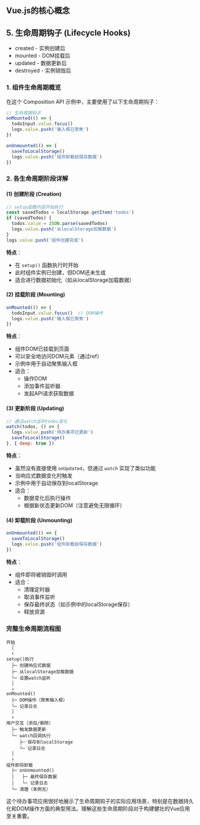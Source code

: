 ## Vue.js的核心概念
## 5. 生命周期钩子 (Lifecycle Hooks)
- created - 实例创建后
- mounted - DOM挂载后
- updated - 数据更新后
- destroyed - 实例销毁后

### 1. 组件生命周期概览
在这个 Composition API 示例中，主要使用了以下生命周期钩子：
```js
// 生命周期钩子
onMounted(() => {
  todoInput.value.focus()
  logs.value.push('输入框已聚焦')
})

onUnmounted(() => {
  saveToLocalStorage()
  logs.value.push('组件卸载前保存数据')
})
```
### 2. 各生命周期阶段详解
#### (1) 创建阶段 (Creation)
```js
// setup函数内部开始执行
const savedTodos = localStorage.getItem('todos')
if (savedTodos) {
  todos.value = JSON.parse(savedTodos)
  logs.value.push('从localStorage加载数据')
}
logs.value.push('组件创建完成')
```
**特点**：
- 在 `setup()` 函数执行时开始
- 此时组件实例已创建，但DOM还未生成
- 适合进行数据初始化（如从localStorage加载数据）

#### (2) 挂载阶段 (Mounting)
```js
onMounted(() => {
  todoInput.value.focus()  // DOM操作
  logs.value.push('输入框已聚焦')
})
```
**特点**：
- 组件DOM已挂载到页面
- 可以安全地访问DOM元素（通过ref）
- 示例中用于自动聚焦输入框
- 适合：
    - 操作DOM
    - 添加事件监听器
    - 发起API请求获取数据

#### (3) 更新阶段 (Updating)
```js
// 通过watch监听todos变化
watch(todos, () => {
  logs.value.push('待办事项已更新')
  saveToLocalStorage()
}, { deep: true })
```
**特点**：
- 虽然没有直接使用 `onUpdated`，但通过 `watch` 实现了类似功能
- 当响应式数据变化时触发
- 示例中用于自动保存到localStorage
- 适合：
    - 数据变化后执行操作
    - 根据新状态更新DOM（注意避免无限循环）

#### (4) 卸载阶段 (Unmounting)
```js
onUnmounted(() => {
  saveToLocalStorage()
  logs.value.push('组件卸载前保存数据')
})
```
**特点**：
- 组件即将被销毁时调用
- 适合：
    - 清理定时器
    - 取消事件监听
    - 保存最终状态（如示例中的localStorage保存）
    - 释放资源

### 完整生命周期流程图
```
开始
  │
  ↓
setup()执行
  ├─ 创建响应式数据
  ├─ 从localStorage加载数据
  └─ 设置watch监听
  │
  ↓
onMounted()
  ├─ DOM操作（聚焦输入框）
  └─ 记录日志
  │
  ↓
用户交互（添加/删除）
  ├─ 触发数据更新
  └─ watch回调执行
     ├─ 保存到localStorage
     └─ 记录日志
  │
  ↓
组件即将卸载
  ├─ onUnmounted()
  │   ├─ 最终保存数据
  │   └─ 记录日志
  └─ 清理（本例无）
```
这个待办事项应用很好地展示了生命周期钩子的实际应用场景，特别是在数据持久化和DOM操作方面的典型用法。理解这些生命周期阶段对于构建健壮的Vue应用至关重要。

